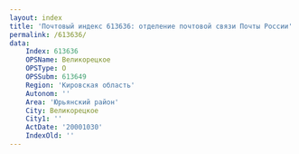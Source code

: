 ```yaml
---
layout: index
title: 'Почтовый индекс 613636: отделение почтовой связи Почты России'
permalink: /613636/
data:
    Index: 613636
    OPSName: Великорецкое
    OPSType: О
    OPSSubm: 613649
    Region: 'Кировская область'
    Autonom: ''
    Area: 'Юрьянский район'
    City: Великорецкое
    City1: ''
    ActDate: '20001030'
    IndexOld: ''
---
```

